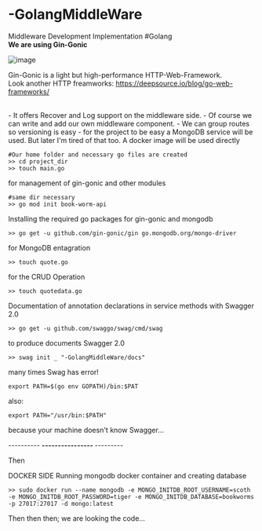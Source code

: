 # -GolangMiddleWare
Middleware Development Implementation #Golang
<br> <b> We are using Gin-Gonic </b> 

![image](https://user-images.githubusercontent.com/40759486/187882367-5535fa4d-74b6-41d2-aada-b3876b698b67.png)



Gin-Gonic is a light but high-performance HTTP-Web-Framework.<br> Look another HTTP freamworks: https://deepsource.io/blog/go-web-frameworks/

<br>
- It offers Recover and Log support on the middleware side.
- Of course we can write and add our own middleware component.
- We can group routes so versioning is easy
- for the project to be easy a MongoDB service will be used. But later I'm tired of that too. A docker image will be used directly
 
 
 ```
 #Our home folder and necessary go files are created
>> cd project_dir
>> touch main.go
```

for management of gin-gonic and other modules
```
#same dir necessary
>> go mod init book-worm-api
```

Installing the required go packages for gin-gonic and mongodb
```
>> go get -u github.com/gin-gonic/gin go.mongodb.org/mongo-driver
```

for MongoDB entagration
```
>> touch quote.go
```


for the CRUD Operation
```
>> touch quotedata.go
```


Documentation of annotation declarations in service methods with Swagger 2.0
```
>> go get -u github.com/swaggo/swag/cmd/swag
```

to produce documents Swagger 2.0
```
>> swag init _ "-GolangMiddleWare/docs"
```

many times Swag has error! 
```
export PATH=$(go env GOPATH)/bin:$PAT
```

also:
```
export PATH="/usr/bin:$PATH"
```

because your machine doesn't know Swagger...

---------- <b> ---------------- </b> ---------

Then

DOCKER SIDE
Running mongodb docker container and creating database
```
>> sudo docker run --name mongodb -e MONGO_INITDB_ROOT_USERNAME=scoth -e MONGO_INITDB_ROOT_PASSWORD=tiger -e MONGO_INITDB_DATABASE=bookworms -p 27017:27017 -d mongo:latest
```



Then then then; we are looking the code...


